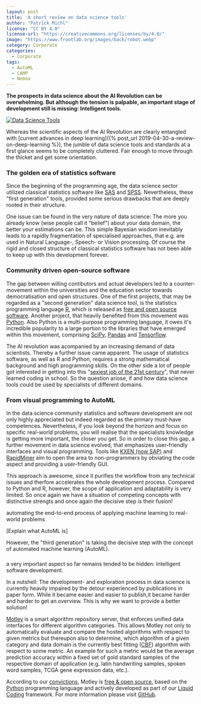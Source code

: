 ```yaml
---
layout: post
title: 'A short review on data science tools'
author: "Patrick Michl"
license: "CC BY 4.0"
license-url: "https://creativecommons.org/licenses/by/4.0/"
image: "https://www.frootlab.org/images/back/robot.webp"
category: Corporate
categories:
  - Corporate
tags:
  - AutoML
  - CAMP
  - Nemoa
---
```


**The prospects in data science about the AI Revolution can be overwhelming. But although the tension is palpable, an important stage of development still is missing: Intelligent tools.**

[![Data Science Tools](/images/posts/data-science-tools.png)](/images/posts/data-science-tools.png)

Whereas the scientific aspects of the AI Revolution are clearly entangled with [current advances in deep learning]({% post_url 2019-04-30-a-review-on-deep-learning %}), the jumble of data science tools and standards at a first glance seems to be completely cluttered. Fair enough to move through the thicket and get some orientation.

### The golden era of statistics software

Since the beginning of the programming age, the data science sector utilized classical statistics software like [SAS](https://www.sas.com/en_us/software/platform.html) and [SPSS](https://www.ibm.com/analytics/spss-statistics-software). Nevertheless, these "first generation" tools, provided some serious drawbacks that are deeply rooted in their structure.

One issue can be found in the very nature of data science: The more you already know (wise people call it "belief") about your data domain, the better your estimations can be. This simple Bayesian wisdom inevitably leads to a rapidly fragmentation of specialised approaches, that e.g. are used in Natural Language-, Speech- or Vision processing. Of course the rigid and closed structure of classical statistics software has not been able to keep up with this development forever.

### Community driven open-source software

The gap between willing contibutors and actual developers led to a counter-movement within the universities and the education sector towards democratisation and open structures. One of the first projects, that may be regarded as a "second generation" data science tool, is the statistics programming language [R](https://www.r-project.org), which is released as [free and open source software](https://en.wikipedia.org/wiki/Free_and_open-source_software). Another project, that heavily benefited from this movement was [Python](https://www.python.org/). Also Python is a multi-purpose programming language, it owes it's incredible popularity to a large portion to the libraries that have emerged within this movement, comprising [SciPy](https://scipy.org/), [Pandas](https://pandas.pydata.org/) and [Tensorflow](https://www.tensorflow.org/).

The AI revolution was acompanied by an increasing demand of data scientists. Thereby a further issue came apparent. The usage of statistics software, as well as R and Python, requires a strong mathematical background and high programming skills. On the other side a lot of people got interested in getting into this "[sexiest job of the 21st century](https://hbr.org/2012/10/data-scientist-the-sexiest-job-of-the-21st-century)", that never learned coding in school. So the question ariose, if and how data science tools could be used by specialists of different domains.

### From visual programming to AutoML

In the data science community statistics and software development are not only highly appreciated but indeed regarded as the primary must-have competences. Nevertheless, if you look beyond the horizon and focus on specific real-world problems, you will realise that the specialists knowledge is getting more important, the closer you get. So in order to close this gap, a further movement in data science evolved, that emphasizes user-friendly interfaces and visual programming. Tools like [KXEN (now SAP)](https://www.sap.com/germany/products/predictive-analytics.html) and [RapidMiner](https://rapidminer.com/) aim to open the area to non-programmers by obviating the code aspect and providing a user-friendly GUI.

This approach is awesome, since it purifies the workflow from any technical issues and therfore accelerates the whole development process. Compared to Python and R, however, the scope of application and adaptability is very limited. So once again we have a situation of competing concepts with distinctive strengts and once again the decisive step is their fusion!

automating the end-to-end process of applying machine learning to real-world problems

[Explain what AutoML is]


However, the "third generation" is taking the decisive step with the concept of automated machine learning (AutoML).


###

a very important aspect so far remains tended to be hidden: Intelligent software development.




In a nutshell: The development- and exploration process in data science is
currently heavily impaired by the detour experienced by publications in paper
form. While it became easier and easier to publish,it became harder and harder
to get an overview. This is why we want to provide a better solution!

[Motley](/motley.html) is a smart algorithm repository server, that enforces
unified data interfaces for different algorithm categories. This allows Motley
not only to automatically evaluate and compare the hosted algorithms with
respect to given metrics but thereupon also to determine, which algorithm of a
given category and data domain is the currently best fitting ([CBF](/tags#CBF))
algorithm with respect to some metric. An example for such a metric would be the
average prediction accuracy within a fixed set of gold standard samples of the
respective domain of application (e.g. latin handwriting samples, spoken word
samples, TCGA gene expression data, etc.).

According to our [convictions](/corporate/2019/03/19/welcome-at-frootlab.html),
Motley is [free & open
source](https://www.gnu.org/philosophy/floss-and-foss.en.html), based on the
[Python](https://www.python.org/) programming language and actively developed as
part of our [Liquid Coding](https://github.com/orgs/frootlab/projects)
framework. For more information please visit
[GitHub](https://github.com/frootlab/motley).
